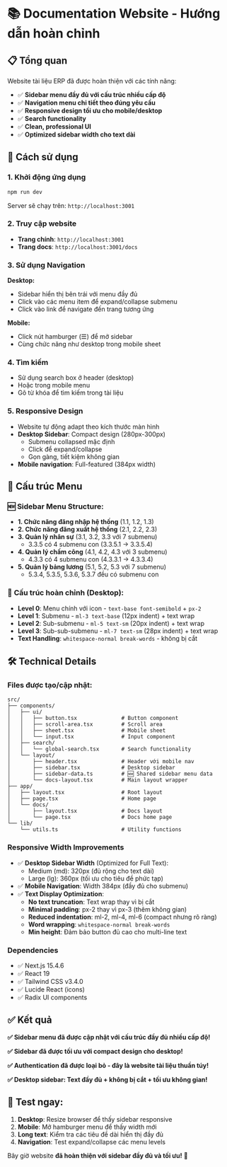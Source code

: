 # 📚 Documentation Website - Hướng dẫn hoàn chỉnh

## 📋 Tổng quan

Website tài liệu ERP đã được hoàn thiện với các tính năng:

- ✅ **Sidebar menu đầy đủ với cấu trúc nhiều cấp độ**
- ✅ **Navigation menu chi tiết theo đúng yêu cầu**
- ✅ **Responsive design tối ưu cho mobile/desktop**
- ✅ **Search functionality**
- ✅ **Clean, professional UI**
- ✅ **Optimized sidebar width cho text dài**

## 🚀 Cách sử dụng

### 1. Khởi động ứng dụng
```bash
npm run dev
```
Server sẽ chạy trên: `http://localhost:3001`

### 2. Truy cập website
- **Trang chính**: `http://localhost:3001`
- **Trang docs**: `http://localhost:3001/docs`

### 3. Sử dụng Navigation
**Desktop:**
- Sidebar hiển thị bên trái với menu đầy đủ
- Click vào các menu item để expand/collapse submenu
- Click vào link để navigate đến trang tương ứng

**Mobile:**
- Click nút hamburger (☰) để mở sidebar
- Cùng chức năng như desktop trong mobile sheet

### 4. Tìm kiếm
- Sử dụng search box ở header (desktop)
- Hoặc trong mobile menu
- Gõ từ khóa để tìm kiếm trong tài liệu

### 5. Responsive Design
- Website tự động adapt theo kích thước màn hình
- **Desktop Sidebar**: Compact design (280px-300px)
  - Submenu collapsed mặc định
  - Click để expand/collapse
  - Gọn gàng, tiết kiệm không gian
- **Mobile navigation**: Full-featured (384px width)

## 📁 Cấu trúc Menu

### 🆕 **Sidebar Menu Structure**:
- **1. Chức năng đăng nhập hệ thống** (1.1, 1.2, 1.3)
- **2. Chức năng đăng xuất hệ thống** (2.1, 2.2, 2.3)
- **3. Quản lý nhân sự** (3.1, 3.2, 3.3 với 7 submenu)
  - 3.3.5 có 4 submenu con (3.3.5.1 → 3.3.5.4)
- **4. Quản lý chấm công** (4.1, 4.2, 4.3 với 3 submenu)
  - 4.3.3 có 4 submenu con (4.3.3.1 → 4.3.3.4)
- **5. Quản lý bảng lương** (5.1, 5.2, 5.3 với 7 submenu)
  - 5.3.4, 5.3.5, 5.3.6, 5.3.7 đều có submenu con

### 📱 **Cấu trúc hoàn chỉnh (Desktop):**
- **Level 0**: Menu chính với icon - `text-base font-semibold` + `px-2`
- **Level 1**: Submenu - `ml-3 text-base` (12px indent) + text wrap
- **Level 2**: Sub-submenu - `ml-5 text-sm` (20px indent) + text wrap
- **Level 3**: Sub-sub-submenu - `ml-7 text-sm` (28px indent) + text wrap
- **Text Handling**: `whitespace-normal break-words` - không bị cắt

## 🛠️ Technical Details

### Files được tạo/cập nhật:
```
src/
├── components/
│   ├── ui/
│   │   ├── button.tsx              # Button component
│   │   ├── scroll-area.tsx         # Scroll area
│   │   ├── sheet.tsx               # Mobile sheet
│   │   └── input.tsx               # Input component
│   ├── search/
│   │   └── global-search.tsx       # Search functionality
│   └── layout/
│       ├── header.tsx              # Header với mobile nav
│       ├── sidebar.tsx             # Desktop sidebar
│       ├── sidebar-data.ts         # 🆕 Shared sidebar menu data
│       └── docs-layout.tsx         # Main layout wrapper
├── app/
│   ├── layout.tsx                  # Root layout
│   ├── page.tsx                    # Home page
│   └── docs/
│       ├── layout.tsx              # Docs layout
│       └── page.tsx                # Docs home page
└── lib/
    └── utils.ts                    # Utility functions
```

### Responsive Width Improvements
- ✅ **Desktop Sidebar Width** (Optimized for Full Text):
  - Medium (md): 320px (đủ rộng cho text dài)
  - Large (lg): 360px (tối ưu cho tiêu đề phức tạp)
- ✅ **Mobile Navigation**: Width 384px (đầy đủ cho submenu)
- ✅ **Text Display Optimization**:
  - **No text truncation**: Text wrap thay vì bị cắt
  - **Minimal padding**: px-2 thay vì px-3 (thêm không gian)
  - **Reduced indentation**: ml-2, ml-4, ml-6 (compact nhưng rõ ràng)
  - **Word wrapping**: `whitespace-normal break-words`
  - **Min height**: Đảm bảo button đủ cao cho multi-line text

### Dependencies
- ✅ Next.js 15.4.6
- ✅ React 19
- ✅ Tailwind CSS v3.4.0
- ✅ Lucide React (icons)
- ✅ Radix UI components

## ✅ Kết quả

**✅ Sidebar menu đã được cập nhật với cấu trúc đầy đủ nhiều cấp độ!**

**✅ Sidebar đã được tối ưu với compact design cho desktop!**

**✅ Authentication đã được loại bỏ - đây là website tài liệu thuần túy!**

**✅ Desktop sidebar: Text đầy đủ + không bị cắt + tối ưu không gian!**

## 🧪 Test ngay:
1. **Desktop**: Resize browser để thấy sidebar responsive
2. **Mobile**: Mở hamburger menu để thấy width mới
3. **Long text**: Kiểm tra các tiêu đề dài hiển thị đầy đủ
4. **Navigation**: Test expand/collapse các menu levels

Bây giờ website **đã hoàn thiện với sidebar đầy đủ và tối ưu!** 🎵
